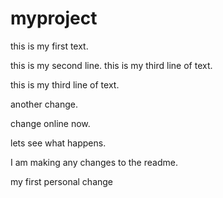 
# myproject

<!-- badges: start -->
<!-- badges: end -->

this is my first text. 

this is my second line. this is my third line of text. 


this is my third line of text. 

another change.

change online now.

lets see what happens.

I am making any changes to the readme. 

my first personal change 
